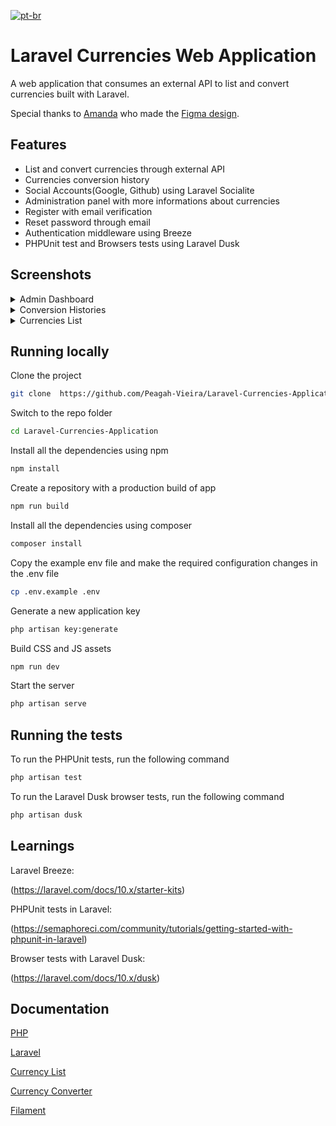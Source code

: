 [![pt-br](https://img.shields.io/badge/lang-pt--br-green.svg)](https://github.com/Peagah-Vieira/Laravel-Currencies-Application/blob/main/README_BR.md)
# Laravel Currencies Web Application

A web application that consumes an external API to list and convert currencies built with Laravel.

Special thanks to [Amanda](https://github.com/seugirdorx) who made the [Figma design](https://www.figma.com/file/OZWH5JjFzwFDqO7G0UijYS/Projeto_Conversor?type=design&node-id=0-1&mode=design).
## Features

-   List and convert currencies through external API
-   Currencies conversion history
-   Social Accounts(Google, Github) using Laravel Socialite
-   Administration panel with more informations about currencies
-   Register with email verification
-   Reset password through email
-   Authentication middleware using Breeze
-   PHPUnit test and Browsers tests using Laravel Dusk

## Screenshots

<details>
  <summary>Admin Dashboard</summary>

  ![admin_dashboard](https://github.com/Peagah-Vieira/Laravel-Currencies-Application/assets/105545343/265b355c-3bd2-4d82-a2c0-4af69f094ed5)

</details>

<details>
  <summary>Conversion Histories</summary>

  ![conversion_histories](https://github.com/Peagah-Vieira/Laravel-Currencies-Application/assets/105545343/4f9fb84e-92f5-4546-9057-977050719c63)

</details>

<details>
  <summary>Currencies List</summary>

  ![currencies_list](https://github.com/Peagah-Vieira/Laravel-Currencies-Application/assets/105545343/b449ba87-e788-4fa5-ac0f-f0fb0fe0d957)

</details>

## Running locally

Clone the project

```bash
git clone  https://github.com/Peagah-Vieira/Laravel-Currencies-Application.git
```

Switch to the repo folder

```bash
cd Laravel-Currencies-Application
```

Install all the dependencies using npm

```bash
npm install
```

Create a repository with a production build of app

```bash
npm run build
```

Install all the dependencies using composer

```bash
composer install
```

Copy the example env file and make the required configuration changes in the .env file

```bash
cp .env.example .env
```

Generate a new application key

```bash
php artisan key:generate
```

Build CSS and JS assets

```bash
npm run dev
```

Start the server

```bash
php artisan serve
```

## Running the tests

To run the PHPUnit tests, run the following command

```bash
php artisan test
```

To run the Laravel Dusk browser tests, run the following command

```bash
php artisan dusk
```

## Learnings

Laravel Breeze:

(https://laravel.com/docs/10.x/starter-kits)

PHPUnit tests in Laravel:

(https://semaphoreci.com/community/tutorials/getting-started-with-phpunit-in-laravel)

Browser tests with Laravel Dusk:

(https://laravel.com/docs/10.x/dusk)

## Documentation

[PHP](https://www.php.net)

[Laravel](https://laravel.com)

[Currency List](https://app.freecurrencyapi.com/)

[Currency Converter](https://rapidapi.com/apininjas/api/currency-converter-by-api-ninjas/)

[Filament](https://filamentphp.com)
